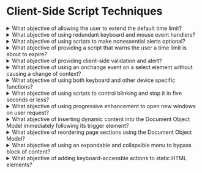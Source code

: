 # Client-Side Script Techniques

<details>
  <summary>What abjective of allowing the user to extend the default time limit?</summary>

The objective of this technique is to allow user to extend the default time limit by providing a mechanism to extend the time when scripts provide functionality that has default time limits. In order to allow the user to request a longer time limit, the script can provide a form allowing the user to enter a larger time limit or indicating that more time is needed.

**Procedure:**

1. On a Web page that uses scripts to enforce a time limit, wait until the time limit has expired.
2. Determine if an option was provided to extend the time limit.

[More >>](https://www.w3.org/WAI/WCAG22/Techniques/client-side-script/SCR1)

</details>

<details>
  <summary>What abjective of using redundant keyboard and mouse event handlers?</summary>

The objective of this technique is to demonstrate using device independent events to change a decorative image in response to a mouse or focus event. Use the onmounseover and onmouseout events to change a decorative image when the mouse moves on top of or away from an element on the page. Also, use the onfocus and onblur events to change the image when the element receives and loses focus.

**Procedure:**

1. Check that the "standard" image is displayed as expected when the Web page is loaded.
2. Using the mouse:

- Move the mouse over the element containing the event handlers (in this example it is an anchor element). Check that the image changes to the expected image.
- Move the mouse off of the element. Check that the image changes back to the "standard" image.

3. Using the keyboard:

- Use the keyboard to set focus to the element containing the event handlers. Check that the image changes to the expected image.
- Use teh keyboard to remove focus from the element (generally by moving focus to another element). Check that the image changes to the "standard" image.

4. Verify that the layout of other elements on the page is not affected when the image is changed.

[More >>](https://www.w3.org/WAI/WCAG22/Techniques/client-side-script/SCR2)

</details>

<details>
  <summary>What abjective of using scripts to make nonessential alerts optional?</summary>

The objective of this technique is to toggle announcements to screen readers of changes in a stock-price alert component. By default, when the stock price changes, the change is announced by screen readers. Thsi could be annoying to some users, so there are buttons to allow users to toggle the announcements on or off.

**Procedure:**

1. Load the Web page and verify that no non-emergency alerts are displayed.
2. Verify there is a mechanism to activate and deactiveate the non-emergency interruptions.

[More >>](https://www.w3.org/WAI/WCAG22/Techniques/client-side-script/SCR14)

</details>

<details>
  <summary>What abjective of providing a script that warns the user a time limit is about to expire?</summary>

The objective of this technique is to notify users that they are almost out of time to complete an interaction. When scripts provide functionality that has time limits, the script can include functionality to warn the user of imminent time limits and provide a mechanism to request more time.

**Procedure:**

1. Load the page and start a timer that is 20 seconds less than the time limit.
2. When the timer expires, check that a confirmation dialog is displayed warning of the impending time limit.

[More >>](https://www.w3.org/WAI/WCAG22/Techniques/client-side-script/SCR16)

</details>

<details>
  <summary>What abjective of providing client-side validation and alert?</summary>

The objective of this technique is to validate user input as values are entered for each field, by means of client-side scripting. If errors are found, an alert dialog describes the nature of the error in text. Once the user dismisses the alert dialog, it is helpful if the script positions the keyboard focus on the field where the error occurred.

**Procedure:**

1. Enter invalid data.
2. Determine if an alert describing the error is provided.

[More >>](https://www.w3.org/WAI/WCAG22/Techniques/client-side-script/SCR18)

</details>

<details>
  <summary>What abjective of using an onchange event on a select element without causing a change of context?</summary>

The objective of this technique is to demonstrate how to correctly use an onchange event with a select element to update other elements on the Web page. This technique will not cause a change of context. When there are one or more select elements on the Web page, an onchange event on one, can update the options in another select element on the Web page. All of the data required by the select elements is included within the Web page.

**Procedure:**

1. Navigate to the trigger select element (in this example, the one to select continents) and change the value of the select.
2. Navigate to the select element that is updated by the trigger (in this example, the one to select conuntries).
3. Check that the matching option values are displayed in the other select element.
4. Navigate to the trigger select element, navigate through the options but do not change the value.
5. Check that the matching option values are still displayed in the associated element.

[More >>](https://www.w3.org/WAI/WCAG22/Techniques/client-side-script/SCR19)

</details>

<details>
  <summary>What abjective of using both keyboard and other device specific functions?</summary>

The objective of this technique is to illustrate the use of both keyboard-specific and mouse specific events with code that has a scription fuction associated with an event. Using both keyboard-specific and mouse specific events together ensures that content can be operated by a wide range of devices. For example, a script may perform the same action when a keypress is detected that is performed when a mouse button is clicked. This technique goes beyond the Success Criterion requirement for keyboard access by including not only keyboard access but access using other devices as well.

**Procedure:**

1. Find all interactive functionality.
2. Check that all interactive functionality can be accessed using the keyboard alone.

[More >>](https://www.w3.org/WAI/WCAG22/Techniques/client-side-script/SCR20)

</details>

<details>
  <summary>What abjective of using scripts to control blinking and stop it in five seconds or less?</summary>

The objective of this technique is to control blinking with script so it can be set to stop in less than five seconds by the script. Script is used to start the blinking effect of content, control the toggle between visible and hidden states, and also stop the effect at five seconds or less. The setTimeout() function can be used to toggle blinking content between visible and hidden states, and stop when the number of interations by the time between item adds up to nearly five seconds.

**Procedure:**

1. Start a timer for 5 seconds at the start of the blink effect.
2. When the timer expires, determine if the blinking has stopped.

[More >>](https://www.w3.org/WAI/WCAG22/Techniques/client-side-script/SCR22)

</details>

<details>
  <summary>What abjective of using progressive enhancement to open new windows on user request?</summary>

The objective of this technique is to avoid confusion that may be caused by the appearance of new windows that were not requested by the user. Suddenly opening new windows can disorient or be missed completely by some users. New windows / tabs can be opened with the HTML target attribute or JavaScript. The example below demonstrates how to open new windows with script: it adds an event handler to a link and warns the user that the content will open in a new window.

**Procedure:**

1. Activate each link in the document to check if it opens a new window.
2. For each link that opens a new window, check tat it uses script to accomplish each of the following:

- indicates that the link will open in a new window,
- uses device independent event handlers, and
- allows the browser to open the content in the same window if a new window was not opened.

[More >>](https://www.w3.org/WAI/WCAG22/Techniques/client-side-script/SCR24)

</details>

<details>
  <summary>What abjective of inserting dynamic content into the Document Object Model immediately following its trigger element?</summary>

The objective of this technique is to place inserted user interface elements into the Document Object Model (DOM) in such a way that the tab order and screen-reader reading order are set correctly by the default behavior of the user agent. This technique can be used for any user interface element that is hidden and shown, such as menus and dialogs.

**Procedure:**

1. Find all areas of the page that trigger dialogs that are not pop-up windows.
2. Check that the dialogs are triggered from the click event of a button or a link.
3. Using a toll that allows you to inspect the DOM generated by script, check that the dialog is next in the DOM.

[More >>](https://www.w3.org/WAI/WCAG22/Techniques/client-side-script/SCR26)

</details>

<details>
  <summary>What abjective of reordering page sections using the Document Object Model?</summary>

The objective of this technique is to provide a mechanism for re-ordering component which is both highly usable and accessible. The two most common mechanisms for reordering are to send users to a set-up page where they can number components, or to allow them to drag and drop components to the desired location.

**Procedure:**

1. Find all components in the Web Unit which can be reordered via drag and drop.
2. Check that there is also a mechanism to reorder them using menus build of lists of links.
3. Check that the menus are contained within the re-orderable items in the DOM.
4. Check that scripts for reordering are triggered only from the onclick event of links.
5. Check that items are reordered in the DOM, not only visually.

[More >>](https://www.w3.org/WAI/WCAG22/Techniques/client-side-script/SCR27)

</details>

<details>
  <summary>What abjective of using an expandable and collapsible menu to bypass block of content?</summary>

This technique allows users to skip repeated material by placing that material in a menu that can be expanded or collpsed under user control. The user can skip the repeated material by collapsing the menu. The user invokes a user interface control to hide or remove the elements of the menu. The resources section lists several techniques for menus, toolbars and trees, any of which can be used to provide a mechanism for skipping navigation.

**Procedure:**

1. Check that some user interface control allows the repeated content to be expanded or collapsed.
2. Check that when the content is expanded, it is included in the programmatically determined content at a logical place in the reading order.
3. Check that when the content is collapsed, it is not part or the programmatically determined content.

[More >>](https://www.w3.org/WAI/WCAG22/Techniques/client-side-script/SCR28)

</details>

<details>
  <summary>What abjective of adding keyboard-accessble actions to static HTML elements?</summary>

The objective of this technique is to demonstrate how to provide keyboard access to a user interface control that is implemented by actions to static HTML elements such as div or span. This technique ensures that the element is focusable by setting the tabindex attribute, and it ensures that the action can be triggered from the keyboard by providing an onkeyup or onkeypress handler in addition to an onclick handler.

**Procedure:**

1. Click on the control with the mouse.
2. Check that the scription action executes properly.
3. Check that it is possible to naigate to and give focus to the control via the keyboard.
4. Set keyboard focus to the control.
5. Check that pressing Enter or Space invokes the scription action.

[More >>](https://www.w3.org/WAI/WCAG22/Techniques/client-side-script/SCR29)

</details>
